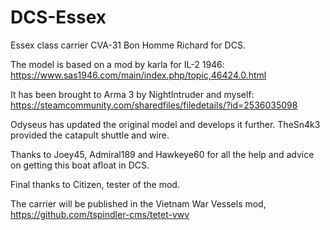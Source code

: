 # DCS-Essex
Essex class carrier CVA-31 Bon Homme Richard for DCS.

The model is based on a mod by karla for IL-2 1946: https://www.sas1946.com/main/index.php/topic,46424.0.html

It has been brought to Arma 3 by NightIntruder and myself: https://steamcommunity.com/sharedfiles/filedetails/?id=2536035098

Odyseus has updated the original model and develops it further.
TheSn4k3 provided the catapult shuttle and wire.

Thanks to Joey45, Admiral189 and Hawkeye60 for all the help and advice on getting this boat afloat in DCS.

Final thanks to Citizen, tester of the mod.

The carrier will be published in the Vietnam War Vessels mod, https://github.com/tspindler-cms/tetet-vwv